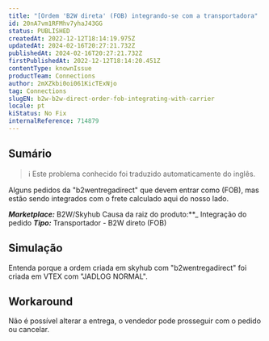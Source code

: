 ```yaml
---
title: "[Ordem 'B2W direta' (FOB) integrando-se com a transportadora"
id: 20nA7vm1RFMhv7yhaJ43GG
status: PUBLISHED
createdAt: 2022-12-12T18:14:19.975Z
updatedAt: 2024-02-16T20:27:21.732Z
publishedAt: 2024-02-16T20:27:21.732Z
firstPublishedAt: 2022-12-12T18:14:20.451Z
contentType: knownIssue
productTeam: Connections
author: 2mXZkbi0oi061KicTExNjo
tag: Connections
slugEN: b2w-b2w-direct-order-fob-integrating-with-carrier
locale: pt
kiStatus: No Fix
internalReference: 714879
---
```


## Sumário

>ℹ️ Este problema conhecido foi traduzido automaticamente do inglês.


Alguns pedidos da "b2wentregadirect" que devem entrar como (FOB), mas estão sendo integrados com o frete calculado aqui do nosso lado.

_**Marketplace:**_ B2W/Skyhub
Causa da raiz do produto:**_ Integração do pedido
_**Tipo:**_ Transportador - B2W direto (FOB)


##

## Simulação


Entenda porque a ordem criada em skyhub com "b2wentregadirect" foi criada em VTEX com "JADLOG NORMAL".


##

## Workaround


Não é possível alterar a entrega, o vendedor pode prosseguir com o pedido ou cancelar.

